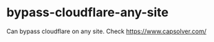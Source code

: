 # bypass-cloudflare-any-site
Can bypass cloudflare on any site. Check https://www.capsolver.com/ 











                                                                                                                     